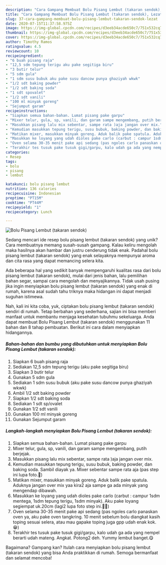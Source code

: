 ```yaml
---
description: "Cara Gampang Membuat Bolu Pisang Lembut (takaran sendok), Lezat"
title: "Cara Gampang Membuat Bolu Pisang Lembut (takaran sendok), Lezat"
slug: 37-cara-gampang-membuat-bolu-pisang-lembut-takaran-sendok-lezat
date: 2020-07-15T11:37:58.975Z
image: https://img-global.cpcdn.com/recipes/d3eeb34acde650c7/751x532cq70/bolu-pisang-lembut-takaran-sendok-foto-resep-utama.jpg
thumbnail: https://img-global.cpcdn.com/recipes/d3eeb34acde650c7/751x532cq70/bolu-pisang-lembut-takaran-sendok-foto-resep-utama.jpg
cover: https://img-global.cpcdn.com/recipes/d3eeb34acde650c7/751x532cq70/bolu-pisang-lembut-takaran-sendok-foto-resep-utama.jpg
author: Timothy Ramos
ratingvalue: 4.5
reviewcount: 10
recipeingredient:
- "6 buah pisang raja"
- "12,5 sdm tepung terigu aku pake segitiga biru"
- "3 butir telur"
- "5 sdm gula"
- "1 sdm susu bubuk aku pake susu dancow punya ghaziyah wkwk"
- "1/2 sdt baking powder"
- "1/2 sdt baking soda"
- "1 sdt spovalet"
- "1/2 sdt vanili"
- "100 ml minyak goreng"
- "Sejumput garam"
recipeinstructions:
- "Siapkan semua bahan-bahan. Lumat pisang pake garpu"
- "Mixer telur, gula, sp, vanili, dan garam sampe mengembang, putih berjejak."
- "Masukkan pisang lalu mix sebentar, sampe rata )aja jangan over mix."
- "Kemudian masukkan tepung terigu, susu bubuk, baking powder, dan baking soda. Sambil diayak ya. Mixer sebentar sampe rata aja (pas step ini lupa foto.🙏)"
- "Matikan mixer, masukkan minyak goreng. Aduk balik pake spatula. Aduknya jangan over mix yaa kira2 aja sampe ga ada minyak yang mengendap dibawah."
- "Masukkan ke loyang yang udah dioles pake carlo (carbut : campur 1sdm mentega, 1sdm tepung terigu, 1sdm minyak). Aku pake loyang segiempat uk.20cm (lagi2 lupa foto step ini.🤦‍♀)"
- "Oven selama 30-35 menit pake api sedang (pas ngoles carlo panaskan oven ya, aku pake oven tangkring. 10 menit sebelum bolu diangkat kasih toping sesuai selera, atau mau gapake toping juga gpp udah enak kok.😁)"
- "Terakhir tes tusuk pake tusuk gigi/garpu, kalo udah ga ada yang nempel berarti udah mateng. Angkat. Potong2 deh. Yummy lembut banget.😋"
categories:
- Resep
tags:
- bolu
- pisang
- lembut

katakunci: bolu pisang lembut 
nutrition: 136 calories
recipecuisine: Indonesian
preptime: "PT15M"
cooktime: "PT44M"
recipeyield: "1"
recipecategory: Lunch

---
```



![Bolu Pisang Lembut (takaran sendok)](https://img-global.cpcdn.com/recipes/d3eeb34acde650c7/751x532cq70/bolu-pisang-lembut-takaran-sendok-foto-resep-utama.jpg)

Sedang mencari ide resep bolu pisang lembut (takaran sendok) yang unik? Cara membuatnya memang susah-susah gampang. Kalau keliru mengolah maka hasilnya akan hambar dan justru cenderung tidak enak. Padahal bolu pisang lembut (takaran sendok) yang enak selayaknya mempunyai aroma dan cita rasa yang dapat memancing selera kita.

Ada beberapa hal yang sedikit banyak mempengaruhi kualitas rasa dari bolu pisang lembut (takaran sendok), mulai dari jenis bahan, lalu pemilihan bahan segar, sampai cara mengolah dan menyajikannya. Tidak usah pusing jika ingin menyiapkan bolu pisang lembut (takaran sendok) yang enak di rumah, karena asal sudah tahu triknya maka hidangan ini dapat menjadi suguhan istimewa.




Nah, kali ini kita coba, yuk, ciptakan bolu pisang lembut (takaran sendok) sendiri di rumah. Tetap berbahan yang sederhana, sajian ini bisa memberi manfaat untuk membantu menjaga kesehatan tubuhmu sekeluarga. Anda dapat membuat Bolu Pisang Lembut (takaran sendok) menggunakan 11 bahan dan 8 tahap pembuatan. Berikut ini cara dalam menyiapkan hidangannya.

<!--inarticleads1-->

##### Bahan-bahan dan bumbu yang dibutuhkan untuk menyiapkan Bolu Pisang Lembut (takaran sendok):

1. Siapkan 6 buah pisang raja
1. Sediakan 12,5 sdm tepung terigu (aku pake segitiga biru)
1. Siapkan 3 butir telur
1. Gunakan 5 sdm gula
1. Sediakan 1 sdm susu bubuk (aku pake susu dancow punya ghaziyah wkwk)
1. Ambil 1/2 sdt baking powder
1. Siapkan 1/2 sdt baking soda
1. Sediakan 1 sdt sp/ovalet
1. Gunakan 1/2 sdt vanili
1. Gunakan 100 ml minyak goreng
1. Gunakan Sejumput garam




<!--inarticleads2-->

##### Langkah-langkah menyiapkan Bolu Pisang Lembut (takaran sendok):

1. Siapkan semua bahan-bahan. Lumat pisang pake garpu
1. Mixer telur, gula, sp, vanili, dan garam sampe mengembang, putih berjejak.
1. Masukkan pisang lalu mix sebentar, sampe rata )aja jangan over mix.
1. Kemudian masukkan tepung terigu, susu bubuk, baking powder, dan baking soda. Sambil diayak ya. Mixer sebentar sampe rata aja (pas step ini lupa foto.🙏)
1. Matikan mixer, masukkan minyak goreng. Aduk balik pake spatula. Aduknya jangan over mix yaa kira2 aja sampe ga ada minyak yang mengendap dibawah.
1. Masukkan ke loyang yang udah dioles pake carlo (carbut : campur 1sdm mentega, 1sdm tepung terigu, 1sdm minyak). Aku pake loyang segiempat uk.20cm (lagi2 lupa foto step ini.🤦‍♀)
1. Oven selama 30-35 menit pake api sedang (pas ngoles carlo panaskan oven ya, aku pake oven tangkring. 10 menit sebelum bolu diangkat kasih toping sesuai selera, atau mau gapake toping juga gpp udah enak kok.😁)
1. Terakhir tes tusuk pake tusuk gigi/garpu, kalo udah ga ada yang nempel berarti udah mateng. Angkat. Potong2 deh. Yummy lembut banget.😋




Bagaimana? Gampang kan? Itulah cara menyiapkan bolu pisang lembut (takaran sendok) yang bisa Anda praktikkan di rumah. Semoga bermanfaat dan selamat mencoba!
